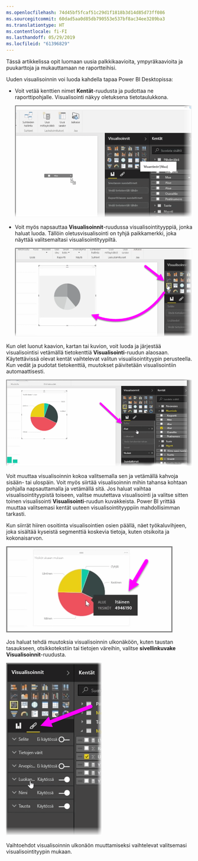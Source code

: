 ```yaml
---
ms.openlocfilehash: 74d45bf5fcaf51c29d1f1818b3d14d85d73ff086
ms.sourcegitcommit: 60dad5aa0d85db790553e537bf8ac34ee3289ba3
ms.translationtype: HT
ms.contentlocale: fi-FI
ms.lasthandoff: 05/29/2019
ms.locfileid: "61396829"
---
```

Tässä artikkelissa opit luomaan uusia palkkikaavioita, ympyräkaavioita ja puukarttoja ja mukauttamaan ne raportteihisi.

Uuden visualisoinnin voi luoda kahdella tapaa Power BI Desktopissa:

* Voit vetää kenttien nimet **Kentät**-ruudusta ja pudottaa ne raporttipohjalle. Visualisointi näkyy oletuksena tietotaulukkona.
  
  ![](media/3-2-create-customize-simple-visualizations/3-2_1.png)
* Voit myös napsauttaa **Visualisoinnit**-ruudussa visualisointityyppiä, jonka haluat luoda. Tällöin oletusvisualisointi on tyhjä paikkamerkki, joka näyttää valitsemaltasi visualisointityypiltä.
  
  ![](media/3-2-create-customize-simple-visualizations/3-2_2.png)

Kun olet luonut kaavion, kartan tai kuvion, voit luoda ja järjestää visualisointisi vetämällä tietokenttiä **Visualisointi**-ruudun alaosaan. Käytettävissä olevat kentät vaihtelevat valitun visualisointityypin perusteella. Kun vedät ja pudotat tietokenttiä, muutokset päivitetään visualisointiin automaattisesti.

![](media/3-2-create-customize-simple-visualizations/3-2_3.png)

Voit muuttaa visualisoinnin kokoa valitsemalla sen ja vetämällä kahvoja sisään- tai ulospäin. Voit myös siirtää visualisoinnin mihin tahansa kohtaan pohjalla napsauttamalla ja vetämällä sitä. Jos haluat vaihtaa visualisointityypistä toiseen, valitse muutettava visualisointi ja valitse sitten toinen visualisointi **Visualisointi**-ruudun kuvakkeista. Power BI yrittää muuttaa valitsemasi kentät uuteen visualisointityyppiin mahdollisimman tarkasti.

Kun siirrät hiiren osoitinta visualisointien osien päällä, näet työkaluvihjeen, joka sisältää kyseistä segmenttiä koskevia tietoja, kuten otsikoita ja kokonaisarvon.

![](media/3-2-create-customize-simple-visualizations/3-2_4.png)

Jos haluat tehdä muutoksia visualisoinnin ulkonäköön, kuten taustan tasaukseen, otsikkotekstiin tai tietojen väreihin, valitse **sivellinkuvake** **Visualisoinnit**-ruudusta.

![](media/3-2-create-customize-simple-visualizations/3-2_5.png)

Vaihtoehdot visualisoinnin ulkonäön muuttamiseksi vaihtelevat valitsemasi visualisointityypin mukaan.

